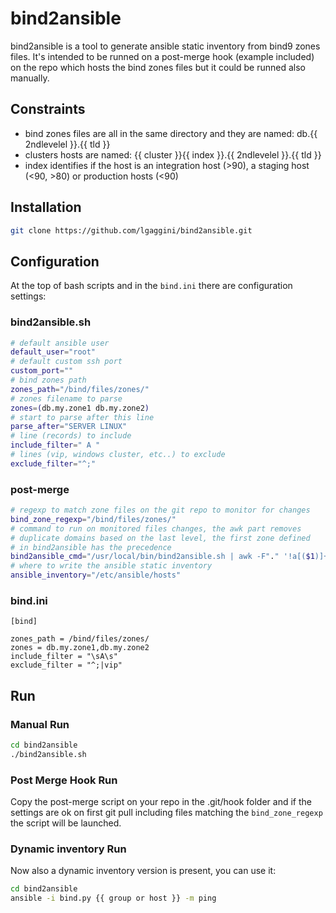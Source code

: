 # bind2ansible

bind2ansible is a tool to generate ansible static inventory from bind9 zones files. It's intended to be runned on a post-merge hook (example included) on the repo which hosts the bind zones files but it could be runned also manually.

## Constraints
* bind zones files are all in the same directory and they are named: db.{{ 2ndlevelel }}.{{ tld }}
* clusters hosts are named: {{ cluster }}{{ index }}.{{ 2ndlevelel }}.{{ tld }}
* index identifies if the host is an integration host (>90), a staging host (<90, >80) or production hosts (<90)

## Installation
```bash
git clone https://github.com/lgaggini/bind2ansible.git
```

## Configuration
At the top of bash scripts and in the `bind.ini` there are configuration settings:

### bind2ansible.sh

```bash
# default ansible user
default_user="root"
# default custom ssh port
custom_port=""
# bind zones path
zones_path="/bind/files/zones/"
# zones filename to parse
zones=(db.my.zone1 db.my.zone2)
# start to parse after this line
parse_after="SERVER LINUX"
# line (records) to include
include_filter=" A "
# lines (vip, windows cluster, etc..) to exclude
exclude_filter="^;"
```

### post-merge
```bash
# regexp to match zone files on the git repo to monitor for changes
bind_zone_regexp="/bind/files/zones/"
# command to run on monitored files changes, the awk part removes
# duplicate domains based on the last level, the first zone defined
# in bind2ansible has the precedence
bind2ansible_cmd="/usr/local/bin/bind2ansible.sh | awk -F"." '!a[($1)]++'"
# where to write the ansible static inventory
ansible_inventory="/etc/ansible/hosts"
```

### bind.ini
```
[bind]

zones_path = /bind/files/zones/
zones = db.my.zone1,db.my.zone2
include_filter = "\sA\s"
exclude_filter = "^;|vip"
```


## Run
### Manual Run
```bash
cd bind2ansible
./bind2ansible.sh
```

### Post Merge Hook Run
Copy the post-merge script on your repo in the .git/hook folder and if the settings are ok on first git pull including files matching the `bind_zone_regexp` the script will be launched.

### Dynamic inventory Run
Now also a dynamic inventory version is present, you can use it:
```bash
cd bind2ansible
ansible -i bind.py {{ group or host }} -m ping
```
